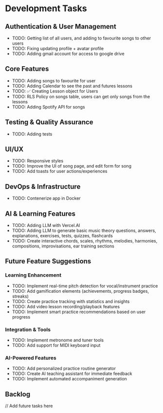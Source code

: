 # Development Tasks

## Authentication & User Management
- TODO: Getting list of all users, and adding to favourite songs to other users
- TODO: Fixing updating profile + avatar profile
- TODO: Adding gmail account for access to google drive

## Core Features
- TODO: Adding songs to favourite for user
- TODO: Adding Calendar to see the past and futures lessons
- TODO: ✅ Creating Lesson object for Users
- TODO: RLS Policy on songs table, users can get only songs from the lessons
- TODO: Adding Spotify API for songs

## Testing & Quality Assurance
- TODO: Adding tests

## UI/UX
- TODO: Responsive styles
- TODO: Improve the UI of song page, and edit form for song
- TODO: Add toasts for user actions/experiences

## DevOps & Infrastructure
- TODO: Contenerize app in Docker

## AI & Learning Features
- TODO: Adding LLM with Vercel.AI
- TODO: Adding LLM to generate basic music theory questions, answers, explanations, exercises, tests, quizzes, flashcards
- TODO: Create interactive chords, scales, rhythms, melodies, harmonies, compositions, improvisations, ear training sections

## Future Feature Suggestions
### Learning Enhancement
- TODO: Implement real-time pitch detection for vocal/instrument practice
- TODO: Add gamification elements (achievements, progress badges, streaks)
- TODO: Create practice tracking with statistics and insights
- TODO: Add video lesson recording/playback features
- TODO: Implement smart practice recommendations based on user progress

### Integration & Tools
- TODO: Implement metronome and tuner tools
- TODO: Add support for MIDI keyboard input

### AI-Powered Features
- TODO: Add personalized practice routine generator
- TODO: Create AI teaching assistant for immediate feedback
- TODO: Implement automated accompaniment generation

## Backlog
// Add future tasks here